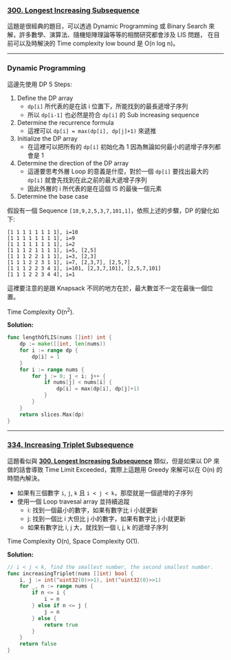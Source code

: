### [300. Longest Increasing Subsequence]

這題是很經典的題目，可以透過 Dynamic Programming 或 Binary Search 來解，許多數學、演算法、隨機矩陣理論等等的相關研究都會涉及 LIS 問題，
在目前可以及時解決的 Time complexity low bound 是 O(n log n)。

---

### Dynamic Programming

這邊先使用 DP 5 Steps:
1.  Define the DP array
    -   `dp[i]` 所代表的是在該 i 位置下，所能找到的最長遞增子序列
    -   所以 `dp[i-1]` 也必然是符合 `dp[i]` 的 Sub increasing sequence
2.  Determine the recurrence formula
    -   這裡可以 `dp[i] = max(dp[i], dp[j]+1)` 來遞推
3.  Initialize the DP array
    -   在這裡可以把所有的 `dp[i]` 初始化為 1 因為無論如何最小的遞增子序列都會是 1
4.  Determine the direction of the DP array
    -   這邊要思考外層 Loop 的意義是什麼，對於一個 `dp[i]` 要找出最大的 `dp[i]` 就會先找到在此之前的最大遞增子序列
    -   因此外層的 i 所代表的是在這個 IS 的最後一個元素
5.  Determine the base case

假設有一個 Sequence `[10,9,2,5,3,7,101,1]`，依照上述的步驟，DP 的變化如下:
```
[1 1 1 1 1 1 1 1], i=10
[1 1 1 1 1 1 1 1], i=9
[1 1 1 1 1 1 1 1], i=2
[1 1 1 2 1 1 1 1], i=5, [2,5]
[1 1 1 2 2 1 1 1], i=3, [2,3]
[1 1 1 2 2 3 1 1], i=7, [2,3,7], [2,5,7]
[1 1 1 2 2 3 4 1], i=101, [2,3,7,101], [2,5,7,101] 
[1 1 1 2 2 3 4 4], i=1
```
這裡要注意的是跟 Knapsack 不同的地方在於，最大數並不一定在最後一個位置。

Time Complexity O(n<sup>2</sup>).

**Solution:**
```go
func lengthOfLIS(nums []int) int {
    dp := make([]int, len(nums))
    for i := range dp {
        dp[i] = 1
    }
    for i := range nums {
        for j := 0; j < i; j++ {
            if nums[j] < nums[i] {
                dp[i] = max(dp[i], dp[j]+1)
            }
        }
    }
    return slices.Max(dp)
}
```

[300. Longest Increasing Subsequence]: https://leetcode.com/problems/longest-increasing-subsequence

---

### [334. Increasing Triplet Subsequence]

這題看似與 **[300. Longest Increasing Subsequence]** 類似，但是如果以 DP 來做的話會導致 Time Limit Exceeded，實際上這題用 Greedy 來解可以在 O(n) 的時間內解決。

-   如果有三個數字 `i`, `j`, `k` 且 `i < j < k`，那麼就是一個遞增的子序列
-   使用一個 Loop travesal array 並持續追蹤
    -   i: 找到一個最小的數字，如果有數字比 i 小就更新
    -   j: 找到一個比 i 大但比 j 小的數字，如果有數字比 j 小就更新
    -   如果有數字比 i, j 大，就找到一個 i, j, k 的遞增子序列

Time Complexity O(n), Space Complexity O(1).

**Solution:**
```go
// i < j < k, find the smallest number, the second smallest number.
func increasingTriplet(nums []int) bool {
    i, j := int(^uint32(0)>>1), int(^uint32(0)>>1)
    for _, n := range nums {
        if n <= i {
            i = n
        } else if n <= j {
            j = n
        } else {
            return true
        }
    } 
    return false
}
```

[334. Increasing Triplet Subsequence]: https://leetcode.com/problems/increasing-triplet-subsequence